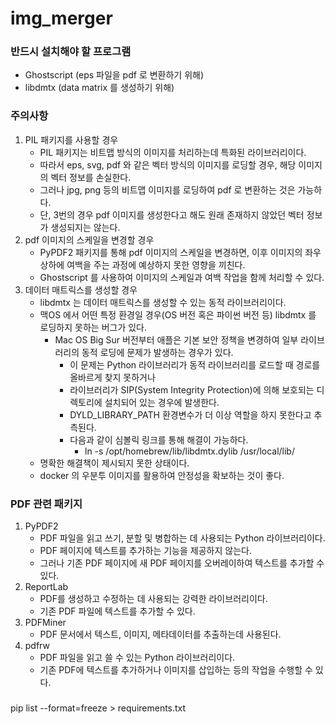 # img_merger

### 반드시 설치해야 할 프로그램

- Ghostscript (eps 파일을 pdf 로 변환하기 위해)
- libdmtx (data matrix 를 생성하기 위해)

### 주의사항

1. PIL 패키지를 사용할 경우
    - PIL 패키지는 비트맵 방식의 이미지를 처리하는데 특화된 라이브러리이다.
    - 따라서 eps, svg, pdf 와 같은 벡터 방식의 이미지를 로딩할 경우, 해당 이미지의 벡터 정보를 손실한다.
    - 그러나 jpg, png 등의 비트맵 이미지를 로딩하여 pdf 로 변환하는 것은 가능하다.
    - 단, 3번의 경우 pdf 이미지를 생성한다고 해도 원래 존재하지 않았던 벡터 정보가 생성되지는 않는다.
2. pdf 이미지의 스케일을 변경할 경우
    - PyPDF2 패키지를 통해 pdf 이미지의 스케일을 변경하면, 이후 이미지의 좌우상하에 여백을 주는 과정에 예상하지 못한 영향을 끼친다.
    - Ghostscript 를 사용하여 이미지의 스케일과 여백 작업을 함께 처리할 수 있다.
3. 데이터 매트릭스를 생성할 경우
    - libdmtx 는 데이터 매트릭스를 생성할 수 있는 동적 라이브러리이다.
    - 맥OS 에서 어떤 특정 환경일 경우(OS 버전 혹은 파이썬 버전 등) libdmtx 를 로딩하지 못하는 버그가 있다.
        - Mac OS Big Sur 버전부터 애플은 기본 보안 정책을 변경하여 일부 라이브러리의 동적 로딩에 문제가 발생하는 경우가 있다.
            - 이 문제는 Python 라이브러리가 동적 라이브러리를 로드할 때 경로를 올바르게 찾지 못하거나
            - 라이브러리가 SIP(System Integrity Protection)에 의해 보호되는 디렉토리에 설치되어 있는 경우에 발생한다.
            - DYLD_LIBRARY_PATH 환경변수가 더 이상 역할을 하지 못한다고 추측된다.
            - 다음과 같이 심볼릭 링크를 통해 해결이 가능하다.
                - ln -s /opt/homebrew/lib/libdmtx.dylib /usr/local/lib/
    - 명확한 해결책이 제시되지 못한 상태이다.
    - docker 의 우분투 이미지를 활용하여 안정성을 확보하는 것이 좋다.

### PDF 관련 패키지

1. PyPDF2
    - PDF 파일을 읽고 쓰기, 분할 및 병합하는 데 사용되는 Python 라이브러리이다.
    - PDF 페이지에 텍스트를 추가하는 기능을 제공하지 않는다.
    - 그러나 기존 PDF 페이지에 새 PDF 페이지를 오버레이하여 텍스트를 추가할 수 있다.
2. ReportLab
    - PDF를 생성하고 수정하는 데 사용되는 강력한 라이브러리이다.
    - 기존 PDF 파일에 텍스트를 추가할 수 있다.
3. PDFMiner
    - PDF 문서에서 텍스트, 이미지, 메타데이터를 추출하는데 사용된다.
4. pdfrw
    - PDF 파일을 읽고 쓸 수 있는 Python 라이브러리이다.
    - 기존 PDF에 텍스트를 추가하거나 이미지를 삽입하는 등의 작업을 수행할 수 있다.

###                                      

pip list --format=freeze > requirements.txt
